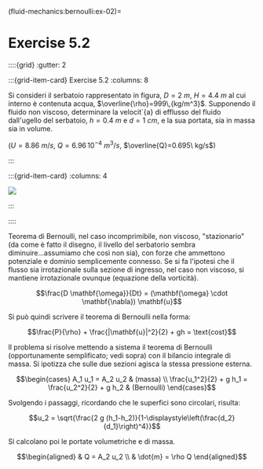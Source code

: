 (fluid-mechanics:bernoulli:ex-02)=
# Exercise 5.2


::::{grid}
:gutter: 2

:::{grid-item-card} Exercise 5.2
:columns: 8

Si consideri il serbatoio rappresentato in figura, $D=2\ m$, 
$H=4.4\ m$ al cui interno è contenuta acqua, 
$\overline{\rho}=999\,{kg/m^3}$. 
Supponendo il fluido non viscoso, determinare la velocit\`{a} di 
efflusso del fluido dall'ugello del serbatoio, $h=0.4\ m$ 
e $d = 1\ cm$, e la sua portata, sia in massa sia in volume.

($U = 8.86\ m/s$, $Q=6.96\, 10^{-4}\ m^3/s$, $\overline{Q}=0.695\ kg/s$)

:::

:::{grid-item-card}
:columns: 4

![](../../fig/serbatoio.png)

:::

::::


Teorema di Bernoulli, nel caso incomprimibile, non viscoso,
\"stazionario\" (da come è fatto il disegno, il livello del serbatorio
sembra diminuire\...assumiamo che così non sia), con forze che ammettono
potenziale e dominio semplicemente connesso. Se si fa l'ipotesi che il
flusso sia irrotazionale sulla sezione di ingresso, nel caso non
viscoso, si mantiene irrotazionale ovunque (equazione della vorticità).

$$\frac{D \mathbf{\omega}}{Dt} = (\mathbf{\omega} \cdot \mathbf{\nabla}) \mathbf{u}$$

Si può quindi scrivere il teorema di Bernoulli nella forma:

$$\frac{P}{\rho} + \frac{|\mathbf{u}|^2}{2} + gh = \text{cost}$$

Il problema si risolve mettendo a sistema il teorema di Bernoulli
(opportunamente semplificato; vedi sopra) con il bilancio integrale di
massa. Si ipotizza che sulle due sezioni agisca la stessa pressione
esterna.

$$\begin{cases}
  A_1 u_1 = A_2 u_2 & (massa) \\
  \frac{u_1^2}{2} + g h_1 = \frac{u_2^2}{2} + g h_2 & (Bernoulli)
\end{cases}$$

Svolgendo i passaggi, ricordando che le superfici sono circolari,
risulta:

$$u_2 = \sqrt{\frac{2 g (h_1-h_2)}{1-\displaystyle\left(\frac{d_2}{d_1}\right)^4}}$$

Si calcolano poi le portate volumetriche e di massa. 

$$\begin{aligned}
  & Q = A_2 u_2 \\
  & \dot{m} = \rho Q
\end{aligned}$$
